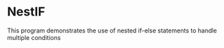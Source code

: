 # NestIF
This program demonstrates the use of nested if-else statements to handle multiple conditions 
